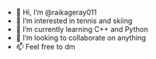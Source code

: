 - 👋 Hi, I’m @raikageray011
- 👀 I’m interested in tennis and skiing
- 🌱 I’m currently learning C++ and Python
- 💞️ I’m looking to collaborate on anything
- 📫 Feel free to dm

<!---
raikageray011/raikageray011 is a ✨ special ✨ repository because its `README.md` (this file) appears on your GitHub profile.
You can click the Preview link to take a look at your changes.
--->
